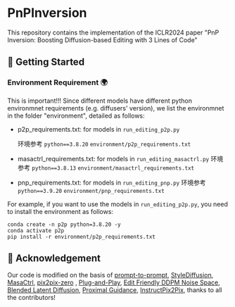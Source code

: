 # PnPInversion


This repository contains the implementation of the ICLR2024 paper "PnP Inversion: Boosting Diffusion-based Editing with 3 Lines of Code" 


## 🚀 Getting Started
<span id="getting-started"></span>

### Environment Requirement 🌍
<span id="environment-requirement"></span>

This is important!!! Since different models have different python environmnet requirements (e.g. diffusers' version), we list the environmnet in the folder "environment", detailed as follows:

- p2p_requirements.txt: for models in `run_editing_p2p.py`

    环境参考 `python==3.8.20` `environment/p2p_requirements.txt`
- masactrl_requirements.txt: for models in `run_editing_masactrl.py`
    环境参考 `python==3.8.13` `environment/masactrl_requirements.txt`
- pnp_requirements.txt: for models in `run_editing_pnp.py`
    环境参考 `python==3.9.20` `environment/pnp_requirements.txt`

For example, if you want to use the models in `run_editing_p2p.py`, you need to install the environment as follows:

```shell
conda create -n p2p python=3.8.20 -y
conda activate p2p
pip install -r environment/p2p_requirements.txt
```
## 💖 Acknowledgement
<span id="acknowledgement"></span>

Our code is modified on the basis of [prompt-to-prompt](https://github.com/google/prompt-to-prompt), [StyleDiffusion](https://github.com/sen-mao/StyleDiffusion), [MasaCtrl](https://github.com/TencentARC/MasaCtrl), [pix2pix-zero](https://github.com/pix2pixzero/pix2pix-zero) , [Plug-and-Play](https://github.com/MichalGeyer/plug-and-play), [Edit Friendly DDPM Noise Space](https://github.com/inbarhub/DDPM_inversion), [Blended Latent Diffusion](https://github.com/omriav/blended-latent-diffusion), [Proximal Guidance](https://github.com/phymhan/prompt-to-prompt), [InstructPix2Pix](https://github.com/timothybrooks/instruct-pix2pix), thanks to all the contributors!

